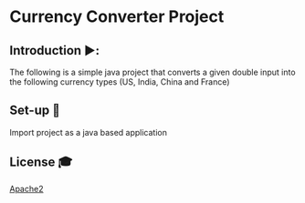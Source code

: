 # Currency Converter Project

## Introduction  ▶️:
The following is a simple java project that converts a given double input into the following currency types (US, India, China and France)

## Set-up 💾
Import project as a java based application

## License 🎓
[Apache2](https://www.apache.org/licenses/LICENSE-2.0)
